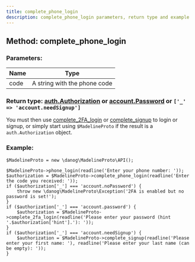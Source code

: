 ```yaml
---
title: complete_phone_login
description: complete_phone_login parameters, return type and example
---
```

## Method: complete\_phone\_login  


### Parameters:

| Name     |    Type       |
|----------|---------------|
|code| A string with the phone code|

### Return type: [auth.Authorization](API_docs/types/auth_Authorization.md) or [account.Password](http://docs.madelineproto.xyz/API_docs/types/account_Password.html) or `['_' => 'account.needSignup']`

You must then use [complete_2FA_login](complete_2FA_login.md) or [complete_signup](complete_signup.md) to login or signup, or simply start using `$MadelineProto` if the result is a `auth.Authorization` object.

### Example:


```
$MadelineProto = new \danog\MadelineProto\API();

$MadelineProto->phone_login(readline('Enter your phone number: '));
$authorization = $MadelineProto->complete_phone_login(readline('Enter the code you received: '));
if ($authorization['_'] === 'account.noPassword') {
    throw new \danog\MadelineProto\Exception('2FA is enabled but no password is set!');
}
if ($authorization['_'] === 'account.password') {
    $authorization = $MadelineProto->complete_2fa_login(readline('Please enter your password (hint '.$authorization['hint'].'): '));
}
if ($authorization['_'] === 'account.needSignup') {
    $authorization = $MadelineProto->complete_signup(readline('Please enter your first name: '), readline('Please enter your last name (can be empty): '));
}

```
